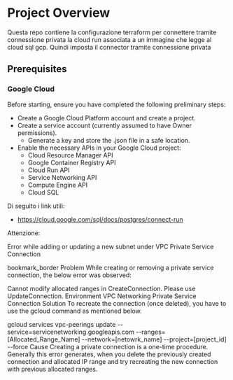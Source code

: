 # Project Overview

Questa repo contiene la configurazione terraform per connettere tramite connessione privata la cloud run associata a un immagine che legge al cloud sql gcp. Quindi imposta il connector tramite connessione privata

## Prerequisites

### Google Cloud

Before starting, ensure you have completed the following preliminary steps:

- Create a Google Cloud Platform account and create a project.
- Create a service account (currently assumed to have Owner permissions).
  - Generate a key and store the .json file in a safe location.
- Enable the necessary APIs in your Google Cloud project:
  - Cloud Resource Manager API
  - Google Container Registry API
  - Cloud Run API
  - Service Networking API
  - Compute Engine API
  - Cloud SQL

Di seguito i link utili:

- https://cloud.google.com/sql/docs/postgres/connect-run

Attenzione:

Error while adding or updating a new subnet under VPC Private Service Connection

bookmark_border
Problem
While creating or removing a private service connection, the below error was observed:

Cannot modify allocated ranges in CreateConnection. Please use UpdateConnection.
Environment
VPC Networking
Private Service Connection
Solution
To recreate the connection (once deleted), you have to use the gcloud command as mentioned below.

gcloud services vpc-peerings update --service=servicenetworking.googleapis.com --ranges=[Allocated_Range_Name] --network=[netowrk_name] --project=[project_id] --force
Cause
Creating a private connection is a one-time procedure. Generally this error generates, when you delete the previously created connection and allocated IP range and try recreating the new connection with previous allocated ranges.
